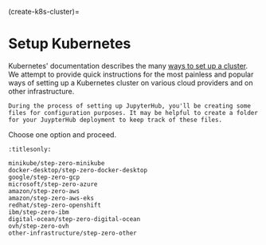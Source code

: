 (create-k8s-cluster)=

# Setup Kubernetes

Kubernetes' documentation describes the many [ways to set up a cluster][ways to set up a cluster].
We attempt to provide quick instructions for the most painless and popular ways of setting up
a Kubernetes cluster on various cloud providers and on other infrastructure.

```{note}
During the process of setting up JupyterHub, you'll be creating some
files for configuration purposes. It may be helpful to create a folder
for your JuypterHub deployment to keep track of these files.
```

Choose one option and proceed.

```{toctree}
:titlesonly:

minikube/step-zero-minikube
docker-desktop/step-zero-docker-desktop
google/step-zero-gcp
microsoft/step-zero-azure
amazon/step-zero-aws
amazon/step-zero-aws-eks
redhat/step-zero-openshift
ibm/step-zero-ibm
digital-ocean/step-zero-digital-ocean
ovh/step-zero-ovh
other-infrastructure/step-zero-other
```

[ways to set up a cluster]: https://kubernetes.io/docs/setup/
